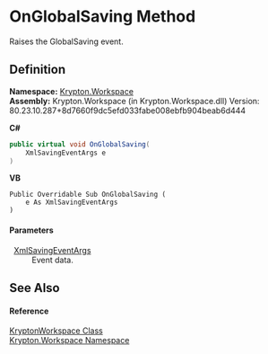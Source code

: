 # OnGlobalSaving Method


Raises the GlobalSaving event.



## Definition
**Namespace:** <a href="0dbf488f-9676-a1e5-a949-1b4bcea03d52.md">Krypton.Workspace</a>  
**Assembly:** Krypton.Workspace (in Krypton.Workspace.dll) Version: 80.23.10.287+8d7660f9dc5efd033fabe008ebfb904beab6d444

**C#**
``` C#
public virtual void OnGlobalSaving(
	XmlSavingEventArgs e
)
```
**VB**
``` VB
Public Overridable Sub OnGlobalSaving ( 
	e As XmlSavingEventArgs
)
```



#### Parameters
<dl><dt>  <a href="17dab6d2-8233-83f2-c8f5-6ff31f0cc851.md">XmlSavingEventArgs</a></dt><dd>Event data.</dd></dl>

## See Also


#### Reference
<a href="a977050a-c9d5-1360-9b5d-5a07a77ae65c.md">KryptonWorkspace Class</a>  
<a href="0dbf488f-9676-a1e5-a949-1b4bcea03d52.md">Krypton.Workspace Namespace</a>  
